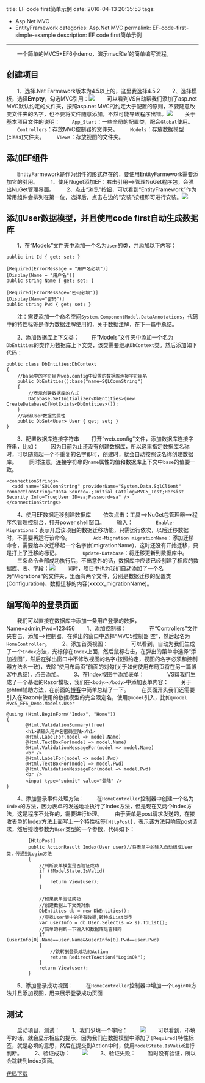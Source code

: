 title: EF code first简单示例
date: 2016-04-13 20:35:53
tags: 
- Asp.Net MVC
- EntityFramework
categories: Asp.Net MVC
permalink: EF-code-first-simple-example
description: EF code first简单示例
---
　　一个简单的MVC5+EF6小demo，演示mvc和ef的简单编写流程。

## 创建项目
　　1、选择.Net Farmework版本为4.5以上的，这里我选择4.5.2
　　2、选择模板，选择**Empty**，勾选MVC引用：![](http://ww1.sinaimg.cn/mw690/c55a7aeegw1f2v56p11fvj20m80h8tc1.jpg)<!--more-->
　　可以看到VS自动帮我们添加了asp.net MVC默认约定的文件夹，按照asp.net MVC的约定大于配置的原则，不要随意改变文件夹的名字，也不要将文件随意添加，不然可能导致程序出错。![](http://ww2.sinaimg.cn/mw690/c55a7aeegw1f2v5ax49q3j207x0ec74j.jpg)
　　关于基本项目文件的说明：
　　`App_Start`：一些全局的配置类，配合`Global`使用。
　　`Controllers`：存放MVC控制器的文件夹。
　　`Models`：存放数据模型(class)文件夹。
　　`Views`：存放视图的文件夹。

## 添加EF组件
　　EntityFarmework是作为组件的形式存在的，要使用EntityFarmework需要添加它的引用。
　　1、使用Nuget添加EF：右击引用==>管理NuGet程序包，会弹出NuGet管理界面。
　　2、点击“浏览”按钮，可以看到“EntityFramework”作为常用组件会排列在第一位，选择后，点击右边的“安装”按钮即可进行安装。![](http://ww4.sinaimg.cn/mw690/c55a7aeegw1f2v5pqpkftj218g0oeq68.jpg)

## 添加User数据模型，并且使用code first自动生成数据库
　　1、在“Models”文件夹中添加一个名为`User`的类，并添加以下内容：
```
public int Id { get; set; }

[Required(ErrorMessage = "用户名必填")]
[Display(Name = "用户名")]
public string Name { get; set; }

[Required(ErrorMessage="密码必填")]
[Display(Name="密码")]
public string Pwd { get; set; }
```
　　注：需要添加一个命名空间`System.ComponentModel.DataAnnotations`，代码中的特性标签是作为数据注解使用的，关于数据注解，在下一篇中总结。

　　2、添加数据库上下文类：
　　在“Models”文件夹中添加一个名为`DbEntities`的类作为数据库上下文类，该类需要继承`DbContext`类。然后添加如下代码：
```
public class DbEntities:DbContext
{
    //base中的字符串为web.config中设置的数据库连接字符串名
    public DbEntities():base("name=SQLConnString")
    {
        //表示创建数据库的方式
        Database.SetInitializer<DbEntities>(new CreateDatabaseIfNotExists<DbEntities>());
    }
    //存储User数据的属性
    public DbSet<User> User { get; set; }
}
```
　　3、配置数据库连接字符串
　　打开“web.config”文件，添加数据库连接字符串，比如：
　　因为目前为止还没有创建数据库，所以这里指定数据库名称时，可以随意起一个不重复的名字即可，创建时，就会自动按照该名称创建数据库。
　　同时注意，连接字符串的`name`属性的值和数据库上下文中`base`的值要一致。
```
<connectionStrings>
  <add name="SQLConnString" providerName="System.Data.SqlClient" connectionString="Data Source=.;Initial Catalog=MVC5_Test;Persist Security Info=True;User ID=sa;Password=sa" />
</connectionStrings>
```
　　4、使用EF数据迁移创建数据库
　　依次点击：工具==>NuGet包管理器==>程序包管理控制台，打开power shell窗口。
　　输入：
　　　　`Enable-Migrations`：表示开启该项目的数据迁移功能，只需运行依次，以后迁移数据时，不需要再运行该命令。
　　　　`Add-Migration migrationName`：添加迁移命令，需要给本次迁移起一个名字(如migrationName)，这时还没有开始迁移，只是打上了迁移的标记。
　　　　`Update-Database`：将迁移更新到数据库中。
　　三条命令全部成功执行后，不出意外的话，数据库中应该已经创建了相应的数据库、表、字段：![](http://ww4.sinaimg.cn/mw690/c55a7aeegw1f2v6lnz9r9j20at0823ym.jpg)
　　同时，项目中也为我们自动添加了一个名为“Migrations”的文件夹，里面有两个文件，分别是数据迁移的配置类(Configuration)、数据迁移的内容(xxxxx_migrationName)。

## 编写简单的登录页面
　　我们可以直接在数据库中添加一条用户登录的数据，Name=admin,Pwd=123456
　　1、添加控制器：
　　　　在“Controllers”文件夹右击，添加==>控制器，在弹出的窗口中选择“MVC5控制器 空”，然后起名为`HomeController`。
　　2、添加首页视图：
　　　　可以看到，自动为我们生成了一个`Index`方法，光标停在`Index`上面，然后鼠标右击，在弹出的菜单中选择“添加视图”，然后在弹出窗口中不修改视图的名字(按照约定，视图的名字必须和控制器方法名一致)，去除“使用布局页”前面的对勾(关于如何使用布局页将在另一篇博客中总结)，点击添加。
　　3、在Index视图中添加表单：
　　　　VS帮我们生成了一个基础的Razor模板，我们在`<body></body>`中添加表单内容：
　　关于@html辅助方法，在前面的[博客](http://www.hais2.com/2015/08/02/HTML%E8%BE%85%E5%8A%A9%E6%96%B9%E6%B3%95/)中简单总结了一下。
　　在页面开头我们还需要引入在Razor中使用的数据模型的完全限定名，使用`@model`引入，比如`@model Mvc5_EF6_Demo.Models.User`
```
@using (Html.BeginForm("Index", "Home"))
{
       @Html.ValidationSummary(true)
       <h1>请输入用户名密码登陆</h1>
       @Html.LabelFor(model => model.Name)
       @Html.TextBoxFor(model => model.Name)
       @Html.ValidationMessageFor(model => model.Name)
       <br />
       @Html.LabelFor(model => model.Pwd)
       @Html.TextBoxFor(model => model.Pwd)
       @Html.ValidationMessageFor(model => model.Pwd)
       <br />
       <input type="submit" value="登陆" />
}
```
　　4、添加登录事件处理方法：
　　在`HomeController`控制器中创建一个名为`Index`的方法，因为表单的发送地址执行了Index方法，但是现在又两个Index方法，这是程序不允许的，需要进行处理。
　　由于表单是post请求发送的，在接收表单的Index方法上面写上一个特性标签`[HttpPost]`，表示该方法只响应post请求，然后接收参数为`User`类型的一个参数，代码如下：
```
        [HttpPost]
        public ActionResult Index(User user)//将表单中的输入自动组成User类，传递到Login方法
        {
            //判断表单模型是否验证成功
            if (!ModelState.IsValid)
            {
                return View(user);
            }

            //如果表单验证成功
            //创建数据上下文类对象
            DbEntities db = new DbEntities();
            //查找User表中的所有数据,转换成List类型
            var userInfo = db.User.Select(s => s).ToList();
            //简单的判断一下输入和数据库是否相同
            if (userInfo[0].Name==user.Name&&userInfo[0].Pwd==user.Pwd)
            {
                //跳转到登录成功的Action
                return RedirectToAction("LoginOk");
            }
            return View(user);
        }
```
　　5、添加登录成功视图：
　　在`HomeController`控制器中增加一个`LoginOk`方法并且添加视图，用来展示登录成功页面

## 测试
　　启动项目，测试：
　　1、我们少填一个字段：
　　![](http://ww2.sinaimg.cn/mw690/c55a7aeegw1f2v8j7u70cj20dd07ggm1.jpg)
　　可以看到，不填写的话，就会显示相应的提示，因为我们在数据模型中添加了`[Required]`特性标签，就是必填的意思，然后在提交到Action中时，使用`ModelState.IsValid`进行判断。
　　2、验证成功：
　　![](http://ww1.sinaimg.cn/mw690/c55a7aeegw1f2v8ojeym7j20g70610sv.jpg)
　　3、验证失败：
　　暂时没有验证，所以会跳转到Index页面。

[代码下载](http://pan.baidu.com/s/1boCP2RP)